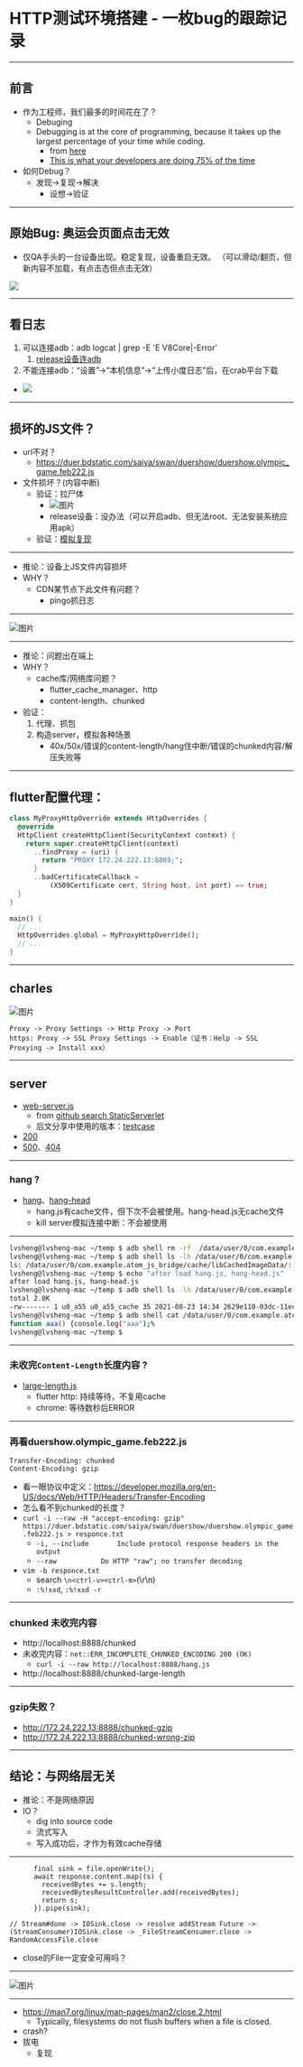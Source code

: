 # HTTP测试环境搭建 - 一枚bug的跟踪记录

<!--
charles里准备的请求：
* aaa.js
* 500.js
* 404.js
* hang
* hang-head
* large-length
* https://duer.bdstatic.com/saiya/swan/duershow/duershow.olympic_game.feb222.js
* chunked
* 
-->

---

## 前言
* 作为工程师，我们最多的时间花在了？
	* Debuging
	* Debugging is at the core of programming, because it takes up the largest percentage of your time while coding.
		* from [here](https://www.freecodecamp.org/news/how-to-improve-your-debugging-skills/)
		* [This is what your developers are doing 75% of the time](https://www.slideshare.net/Coralogix/this-is-what-your-developers-are-doing-75-of-the-time-and-this-is-the-cost-you-pay)
* 如何Debug？
	* 发现->复现->解决
		* 设想->验证

---

## 原始Bug: 奥运会页面点击无效

* 仅QA手头的一台设备出现。稳定复现，设备重启无效。
（可以滑动/翻页，但新内容不加载，有点击态但点击无效）

![](http://bos.bj.bce-internal.sdns.baidu.com/agroup-bos-bj/bj-4f0760f193e2179c883aa49c4c4e189a2c5312e7)

---

## 看日志

1. 可以连接adb：adb logcat | grep -E 'E V8Core|-Error'
	1. [release设备连adb](https://wiki.baidu.com/pages/viewpage.action?pageId=1295471702#adb%E5%AF%86%E9%92%A5%E5%8D%87%E7%BA%A7%E6%96%B9%E6%A1%88%E7%94%B3%E8%AF%B7%E6%96%B9%E6%B3%95&%E7%99%BD%E5%90%8D%E5%8D%95%E5%88%97%E8%A1%A8%E7%BB%9F%E8%AE%A1-%E7%94%B3%E8%AF%B7%E7%99%BD%E5%90%8D%E5%8D%95
)
2. 不能连接adb：“设置”->“本机信息”->“上传小度日志”后，在crab平台下载

* ![](http://bos.bj.bce-internal.sdns.baidu.com/agroup-bos-bj/bj-fe16a29c3235191e2d9240c981a368ca15d1d274)

---

## 损坏的JS文件？
* url不对？
	* https://duer.bdstatic.com/saiya/swan/duershow/duershow.olympic_game.feb222.js
* 文件损坏？(内容中断)
	* 验证：拉尸体
		* ![图片](http://bos.bj.bce-internal.sdns.baidu.com/agroup-bos-bj/bj-6f56855f6865dd6de024015c3cc3f05b600e3a90)
		* release设备：没办法（可以开启adb、但无法root、无法安装系统应用apk）
	* 验证：[模拟复现](cutted_duershow.olympic_game.feb222.html)

---

* 推论：设备上JS文件内容损坏
* WHY？
	* CDN某节点下此文件有问题？
		* pingo抓日志

---

![图片](http://bos.bj.bce-internal.sdns.baidu.com/agroup-bos-bj/bj-29af99e948a31cd9fccab71f727febe628ccf79c)

---

* 推论：问题出在端上
* WHY？
	* cache库/网络库问题？
		* flutter_cache_manager、http
		* content-length、chunked
* 验证：
	1. 代理、抓包
	2. 构造server，模拟各种场景
		* 40x/50x/错误的content-length/hang住中断/错误的chunked内容/解压失败等

---

## flutter配置代理：

```dart
class MyProxyHttpOverride extends HttpOverrides {
  @override
  HttpClient createHttpClient(SecurityContext context) {
    return super.createHttpClient(context)
      ..findProxy = (uri) {
        return "PROXY 172.24.222.13:8889;";
      }
      ..badCertificateCallback =
          (X509Certificate cert, String host, int port) => true;
  }
}

main() {
  // ...
  HttpOverrides.global = MyProxyHttpOverride();
  // ...
}
```

---

## charles
![图片](http://bos.bj.bce-internal.sdns.baidu.com/agroup-bos-bj/bj-9e666bd57cde2297c555d8f0654030ba228786c7)

	Proxy -> Proxy Settings -> Http Proxy -> Port
	https: Proxy -> SSL Proxy Settings -> Enable（证书：Help -> SSL Proxying -> Install xxx）

<!--	* 小度设备：
		* `adb shell am start -n com.android.settings/com.android.settings.Settings`
		* `adb shell am start -a android.intent.action.VIEW -d http://chls.pro/ssl`
![图片](http://bos.bj.bce-internal.sdns.baidu.com/agroup-bos-bj/bj-07d4615895cecbec21126db676d1659940b15dee)

问题：小度上默认打开网址的浏览器没有使用系统代理。应该需要单独安装下载一下证书
-->

---

## server
* [web-server.js](https://github.com/NathanMaton/Contribution-Tracker/blob/7ad861319a5530926d06100fa6cfc0a1f9a31f2c/public/scripts/web-server.js#L87)
	* from [github search StaticServerlet](https://github.com/search?p=1&q=StaticServlet&type=Code)
	* 后文分享中使用的版本：[testcase](https://console.cloud.baidu-int.com/devops/icode/repos/baidu/duer/atom-flutter-examples/blob/master:testcase/src/scriptloader-with-server/web-server.js#L466)
* [200](http://localhost:8888/aaa.js)
* [500](http://localhost:8888/500.js)、[404](http://localhost:8888/404.js)

---
### hang ?

* [hang](http://localhost:8888/hang.js)、[hang-head](http://localhost:8888/hang-head.js)
	* hang.js有cache文件，但下次不会被使用。hang-head.js无cache文件
	* kill server模拟连接中断：不会被使用<!--背后其实是chunked协议-->

---

```bash
lvsheng@lvsheng-mac ~/temp $ adb shell rm -rf  /data/user/0/com.example.atom_js_bridge/cache/libCachedImageData/                                                                                                                             [ruby-2.5.3p105]
lvsheng@lvsheng-mac ~/temp $ adb shell ls -lh /data/user/0/com.example.atom_js_bridge/cache/libCachedImageData/                                                                                                                              [ruby-2.5.3p105]
ls: /data/user/0/com.example.atom_js_bridge/cache/libCachedImageData/: No such file or directory
lvsheng@lvsheng-mac ~/temp $ echo "after load hang.js, hang-head.js"                                                                                                                                                                         [ruby-2.5.3p105]
after load hang.js, hang-head.js
lvsheng@lvsheng-mac ~/temp $ adb shell ls -lh /data/user/0/com.example.atom_js_bridge/cache/libCachedImageData/                                                                                                                              [ruby-2.5.3p105]
total 2.0K
-rw------- 1 u0_a55 u0_a55_cache 35 2021-08-23 14:34 2629e110-03dc-11ec-8916-a7ba508724d1.js
lvsheng@lvsheng-mac ~/temp $ adb shell cat /data/user/0/com.example.atom_js_bridge/cache/libCachedImageData/2629e110-03dc-11ec-8916-a7ba508724d1.js                                                                                          [ruby-2.5.3p105]
function aaa() {console.log("aaa");%
lvsheng@lvsheng-mac ~/temp $
```

---

### 未收完`Content-Length`长度内容 ?
* [large-length.js](http://localhost:8888/large-length.js)
	* flutter http: 持续等待，不复用cache
	* chrome: 等待数秒后ERROR

---

### 再看duershow.olympic_game.feb222.js
```
Transfer-Encoding: chunked
Content-Encoding: gzip```

* 看一眼协议中定义：https://developer.mozilla.org/en-US/docs/Web/HTTP/Headers/Transfer-Encoding
* 怎么看不到chunked的长度？
* `curl -i --raw -H "accept-encoding: gzip" https://duer.bdstatic.com/saiya/swan/duershow/duershow.olympic_game.feb222.js > responce.txt`
	* `-i, --include       Include protocol response headers in the output`
	* `--raw           Do HTTP "raw"; no transfer decoding`
* `vim -b responce.txt`
	* search `\n<ctrl-v><ctrl-m>`(\r\n)
	* `:%!xxd`, `:%!xxd -r`

---

### chunked 未收完内容
* http://localhost:8888/chunked
* 未收完内容：`net::ERR_INCOMPLETE_CHUNKED_ENCODING 200 (OK)`
	* `curl -i --raw http://localhost:8888/hang.js`
* http://localhost:8888/chunked-large-length

---

### gzip失败？
* http://172.24.222.13:8888/chunked-gzip
* http://172.24.222.13:8888/chunked-wrong-zip

---
## 结论：与网络层无关

* 推论：不是网络原因
* IO？
	* dig into source code
	* 流式写入
	* 写入成功后，才作为有效cache存储

---

```
      final sink = file.openWrite();
      await response.content.map((s) {
        receivedBytes += s.length;
        receivedBytesResultController.add(receivedBytes);
        return s;
      }).pipe(sink);

// Stream#done -> IOSink.close -> resolve addStream Future -> (StreamConsumer)IOSink.close -> _FileStreamConsumer.close -> RandomAccessFile.close
```

* close的File一定安全可用吗？

---

![图片](http://bos.bj.bce-internal.sdns.baidu.com/agroup-bos-bj/bj-af7032b33aa28f3d8a3767062c5b041ae95605b9)

---
* https://man7.org/linux/man-pages/man2/close.2.html
	* Typically, filesystems do not flush buffers when a file is closed.
* crash?
* 拔电
	* 复现
